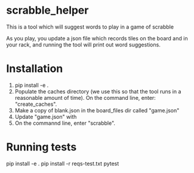 # scrabble_helper

This is a tool which will suggest words to play in a game of scrabble

As you play, you update a json file which records
tiles on the board and in your rack, and running
the tool will print out word suggestions.


# Installation
1. pip install -e .
1. Populate the caches directory (we use this so that the tool
   runs in a reasonable amount of time).  On the command line, enter:
   "create_caches".
1. Make a copy of blank.json in the board_files dir called "game.json"
1. Update "game.json" with
1. On the commannd line, enter "scrabble".

# Running tests
pip install -e .
pip install -r reqs-test.txt
pytest
